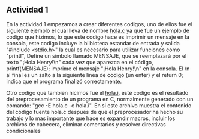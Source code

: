 ## Actividad 1 

En la actividad 1 empezamos a crear diferentes codigos, uno de ellos fue el siguiente ejemplo el cual lleva de nombre [hola.c](hola.c) ya que fue un ejemplo de codigo que hizimos, lo que este codigo hace es imprimir un mensaje en la consola, este codigo incluye la bilbioteca estandar de entrada y salida "#include <stdio.h>" la cual es necesario para utilizar funciones como "printf", Define un símbolo llamado MENSAJE, que se reemplazará por el texto "¡Hola Henry!\n" cada vez que aparezca en el código, printf(MENSAJE); imprime el mensaje "¡Hola Henry!\n" en la consola. El \n al final es un salto a la siguiente linea de codigo (un enter) y el return 0; indica que el programa finalizó correctamente.

Otro codigo que tambien hicimos fue el [hola.i](hola.i), este codigo es el resultado del preprocesamiento de un programa en C, normalmente generado con un comando: "gcc -E hola.c -o hola.i". En si este archivo muestra el contenido del código fuente hola.c después de que el preprocesador ha hecho su trabajo y lo mas importante que hace es expandir macros, incluir los archivos de cabecera, eliminar comentarios y resolver directivas condicionales